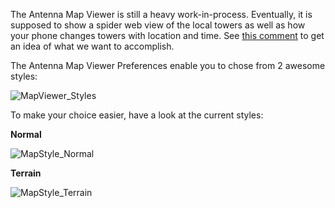 The Antenna Map Viewer is still a heavy work-in-process. Eventually, it is supposed to show a spider web view of the local towers as well as how your phone changes towers with location and time. See [this comment](https://github.com/SecUpwN/Android-IMSI-Catcher-Detector/issues/13#issuecomment-41944295) to get an idea of what we want to accomplish.

The Antenna Map Viewer Preferences enable you to chose from 2 awesome styles:

![MapViewer_Styles](https://raw.githubusercontent.com/SecUpwN/Android-IMSI-Catcher-Detector/master/SCREENSHOTS/MapViewer_Styles.png)

To make your choice easier, have a look at the current styles:

**Normal**

![MapStyle_Normal](https://raw.githubusercontent.com/SecUpwN/Android-IMSI-Catcher-Detector/master/SCREENSHOTS/MapStyle_Normal.png)

**Terrain**

![MapStyle_Terrain](https://raw.githubusercontent.com/SecUpwN/Android-IMSI-Catcher-Detector/master/SCREENSHOTS/MapStyle_Terrain.png)